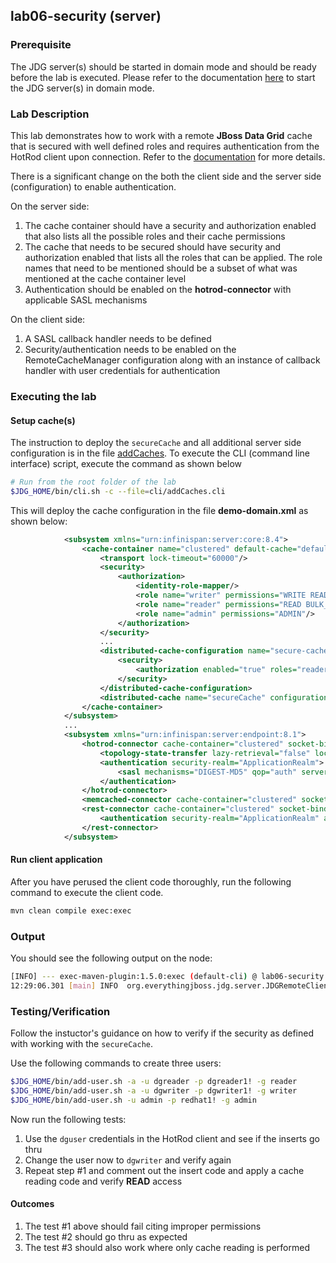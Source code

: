 ## lab06-security (server)

### Prerequisite

The JDG server(s) should be started in domain mode and should be ready before the lab is executed. Please refer to the documentation [here](../../README.md) to start the JDG server(s) in domain mode.

### Lab Description

This lab demonstrates how to work with a remote **JBoss Data Grid** cache that is secured with well defined roles and requires authentication from the HotRod client upon connection.  Refer to the [documentation](https://access.redhat.com/documentation/en-us/red_hat_jboss_data_grid/7.1/html-single/administration_and_configuration_guide/#red_hat_jboss_data_grid_security_authorization_and_authentication) for more details. 

There is a significant change on the both the client side and the server side (configuration) to enable authentication. 

On the server side:
1. The cache container should have a security and authorization enabled that also lists all the possible roles and their cache permissions
2. The cache that needs to be secured should have security and authorization enabled that lists all the roles that can be applied. The role names that need to be mentioned should be a subset of what was mentioned at the cache container level
3. Authentication should be enabled on the **hotrod-connector** with applicable SASL mechanisms 

On the client side:
1. A SASL callback handler needs to be defined 
2. Security/authentication needs to be enabled on the RemoteCacheManager configuration along with an instance of callback handler with user credentials for authentication    

### Executing the lab

#### Setup cache(s)

The instruction to deploy the `secureCache` and all additional server side configuration is in the file [addCaches](cli/addCaches.cli). To execute the CLI (command line interface) script, execute the command as shown below

```sh 
# Run from the root folder of the lab
$JDG_HOME/bin/cli.sh -c --file=cli/addCaches.cli
```

This will deploy the cache configuration in the file **demo-domain.xml** as shown below:

```xml
            <subsystem xmlns="urn:infinispan:server:core:8.4">
                <cache-container name="clustered" default-cache="default" statistics="true">
                    <transport lock-timeout="60000"/>
                    <security>
                        <authorization>
                            <identity-role-mapper/>
                            <role name="writer" permissions="WRITE READ BULK_WRITE BULK_READ"/>
                            <role name="reader" permissions="READ BULK_READ"/>
                            <role name="admin" permissions="ADMIN"/>
                        </authorization>
                    </security>
                    ...
                    <distributed-cache-configuration name="secure-cache-configuration">
                        <security>
                            <authorization enabled="true" roles="reader writer"/>
                        </security>
                    </distributed-cache-configuration>
                    <distributed-cache name="secureCache" configuration="secure-cache-configuration"/>
                </cache-container>
            </subsystem>                
            ...
            <subsystem xmlns="urn:infinispan:server:endpoint:8.1">
                <hotrod-connector cache-container="clustered" socket-binding="hotrod">
                    <topology-state-transfer lazy-retrieval="false" lock-timeout="1000" replication-timeout="5000"/>
                    <authentication security-realm="ApplicationRealm">
                        <sasl mechanisms="DIGEST-MD5" qop="auth" server-name="hotrodserver"/>
                    </authentication>
                </hotrod-connector>
                <memcached-connector cache-container="clustered" socket-binding="memcached"/>
                <rest-connector cache-container="clustered" socket-binding="rest">
                    <authentication security-realm="ApplicationRealm" auth-method="BASIC"/>
                </rest-connector>
            </subsystem>
```

#### Run client application

After you have perused the client code thoroughly, run the following command to execute the client code.

```sh 
mvn clean compile exec:exec
```

### Output

You should see the following output on the node:

```sh
[INFO] --- exec-maven-plugin:1.5.0:exec (default-cli) @ lab06-security ---
12:29:06.301 [main] INFO  org.everythingjboss.jdg.server.JDGRemoteClientConsoleApp - Total number of entries writter to the secure cache is 1000
```

### Testing/Verification

Follow the instuctor's guidance on how to verify if the security as defined with working with the `secureCache`.

Use the following commands to create three users:

```sh 
$JDG_HOME/bin/add-user.sh -a -u dgreader -p dgreader1! -g reader
$JDG_HOME/bin/add-user.sh -a -u dgwriter -p dgwriter1! -g writer
$JDG_HOME/bin/add-user.sh -u admin -p redhat1! -g admin
```

Now run the following tests:

1. Use the `dguser` credentials in the HotRod client and see if the inserts go thru
2. Change the user now to `dgwriter` and verify again
3. Repeat step #1 and comment out the insert code and apply a cache reading code and verify **READ** access 

#### Outcomes

1. The test #1 above should fail citing improper permissions
2. The test #2 should go thru as expected
3. The test #3 should also work where only cache reading is performed



